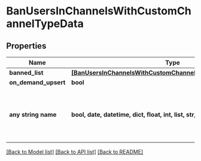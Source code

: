 # BanUsersInChannelsWithCustomChannelTypeData


## Properties
Name | Type | Description | Notes
------------ | ------------- | ------------- | -------------
**banned_list** | [**[BanUsersInChannelsWithCustomChannelTypeDataBannedListInner]**](BanUsersInChannelsWithCustomChannelTypeDataBannedListInner.md) |  | 
**on_demand_upsert** | **bool** |  | [optional] 
**any string name** | **bool, date, datetime, dict, float, int, list, str, none_type** | any string name can be used but the value must be the correct type | [optional]

[[Back to Model list]](../README.md#documentation-for-models) [[Back to API list]](../README.md#documentation-for-api-endpoints) [[Back to README]](../README.md)


